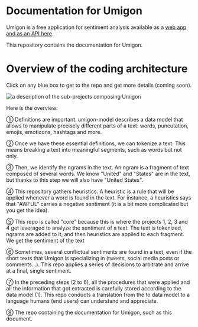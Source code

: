 # Documentation for Umigon

Umigon is a free application for sentiment analysis available as a [web app and as an API here](https://nocodefunctions.com/umigon/sentiment_analysis_tool.html).

This repository contains the documentation for Umigon.

# Overview of the coding architecture

Click on any blue box to get to the repo and get more details (coming soon).

![a description of the sub-projects composing Umigon](https://docs.google.com/drawings/d/e/2PACX-1vQDDpnqjIxHu0u0_Xu0ozKdANNlYBLvdIVEy3ESIoQU8lBpswpZQmR1uVzP6QKERl8L0_N0nVnhPXYw/pub?w=627&h=465)

Here is the overview:

① Definitions are important. umigon-model describes a data model that allows to manipulate precisely different parts of a text: words, puncutation, emojis, emoticons, hashtags and more.

 ② Once we have these essential definitions, we can tokenize a text. This means breaking a text into meaningful segments, such as words but not only.

 ③ Then, we identify the ngrams in the text. An ngram is a fragment of text composed of several words. We know "United" and "States" are in the text, but thanks to this step we will also have "United States".

 ④ This repository gathers heuristics. A heuristic is a rule that will be applied whenever a word is found in the text. For instance, a heuristics says that "AWFUL" carries a negative sentiment (it is a bit more complicated but you get the idea).

 ⑤ This repo is called "core" because this is where the projects 1, 2, 3 and 4 get leveraged to analyze the sentiment of a text. The text is tokenized, ngrams are added to it, and then heuristics are applied to each fragment. We get the sentiment of the text

 ⑥ Sometimes, several conflictual sentiments are found in a text, even if the short texts that Umigon is specializing in (tweets, social media posts or comments...). This repo applies a series of decisions to arbitrate and arrive at a final, single sentiment.

 ⑦ In the preceding steps (2 to 6), all the  procedures that were applied and all the information that got extracted is carefully stored according to the data model (1). This repo conducts a translation from the to data model to a language humans (end users) can understand and appreciate.

⑧ The repo containing the documentation for Umigon, such as this document.
